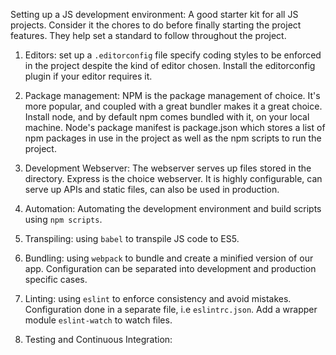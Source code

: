 Setting up a JS development environment:
A good starter kit for all JS projects. Consider it the chores to do before finally starting the project features. They help set a standard to follow throughout the project.

1. Editors: set up a `.editorconfig` file specify coding styles to be enforced in the project despite the kind of editor chosen. Install the editorconfig plugin if your editor requires it. 

2. Package management: NPM is the package management of choice. It's more popular, and coupled with a great bundler makes it a great choice. Install node, and by default npm comes bundled with it, on your local machine. 
Node's package manifest is package.json which stores a list of npm packages in use in the project as well as the npm scripts to run the project.  

3.  Development Webserver: The webserver serves up files stored in the directory. Express is the choice webserver. It is highly configurable, can serve up APIs and static files, can also be used in production.

4. Automation: Automating the development environment and build scripts using `npm scripts`.

5. Transpiling: using `babel` to transpile JS code to ES5. 

6. Bundling: using `webpack` to bundle and create a minified version of our app. Configuration can be separated into development and production specific cases. 

7. Linting: using `eslint` to enforce consistency and avoid mistakes. Configuration done in a separate file, i.e `eslintrc.json`. Add a wrapper module `eslint-watch` to watch files. 

8. Testing and Continuous Integration: 